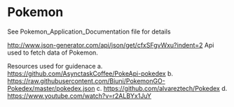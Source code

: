 # Pokemon
 
See Pokemon_Application_Documentation file for details

http://www.json-generator.com/api/json/get/cfxSFgvWxu?indent=2
Api used to fetch data of Pokemon.

Resources used for guidenace
a.	https://github.com/AsynctaskCoffee/PokeApi-pokedex
b.	https://raw.githubusercontent.com/Biuni/PokemonGO-Pokedex/master/pokedex.json
c.	https://github.com/alvareztech/Pokedex
d.	https://www.youtube.com/watch?v=r2ALBYx1JuY



